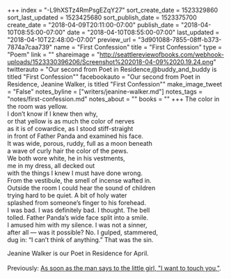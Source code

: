 +++
index = "-L9hXSTz4RmPsgEZqY27"
sort_create_date = 1523329860
sort_last_updated = 1523425680
sort_publish_date = 1523375700
create_date = "2018-04-09T20:11:00-07:00"
publish_date = "2018-04-10T08:55:00-07:00"
date = "2018-04-10T08:55:00-07:00"
last_updated = "2018-04-10T22:48:00-07:00"
preview_url = "3d901088-7855-08ff-b373-7874a7caa739"
name = "First Confession"
title = "First Confession"
type = "Poem"
link = ""
shareimage = "http://seattlereviewofbooks.com/webhook-uploads/1523330396206/Screenshot%202018-04-09%2020.19.24.png"
twitterauto = "Our second from Poet in Residence,@buddy_and_buddy is titled \"First Confession\""
facebookauto = "Our second from Poet in Residence, Jeanine Walker, is titled \"First Confession\""
make_image_tweet = "False"
notes_byline = ["writers/jeanine-walker.md"]
notes_tags = "notes/first-confession.md"
notes_about = ""
books = ""
+++
The color in the room was yellow.<br>
I don’t know if I knew then why,<br>
or that yellow is as much the color of nerves<br>
as it is of cowardice, as I stood stiff-straight<br>
in front of Father Panda and examined his face.<br>
It was wide, porous, ruddy, full as a moon beneath<br>
a wave of curly hair the color of the pews. <br>
We both wore white, he in his vestments,<br> 
me in my dress, all decked out<br> 
with the things I knew I must have done wrong.<br>
From the vestibule, the smell of incense wafted in.<br> 
Outside the room I could hear the sound of children<br>
trying hard to be quiet. A bit of holy water<br>
splashed from someone’s finger to his forehead.<br>
I was bad. I was definitely bad. I thought. The bell<br>
tolled. Father Panda’s wide face split into a smile.<br>
I amused him with my silence. I was not a sinner,<br>
after all &mdash; was it possible? No. I gulped, stammered,<br>
dug in: “I can’t think of anything.” That was the sin.

<p class="poem-footer">Jeanine Walker is our Poet in Residence for April.<br><br>
Previously: <a href="http://www.seattlereviewofbooks.com/notes/2018/04/03/as-soon-as-the-man-says-to-the-little-girl-i-want-to-touch-you/">As soon as the man says to the little girl, "I want to touch you,"</a>.</p>